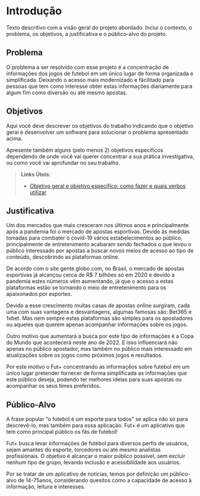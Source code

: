 # Introdução

Texto descritivo com a visão geral do projeto abordado. Inclui o contexto, o problema, os objetivos, a justificativa e o público-alvo do projeto.

## Problema

O problema a ser resolvido com esse projeto é a concentração de informações dos jogos de futebol em um único lugar de forma organizada e simplificada. Deixando o acesso mais modernizado e fácilitado para pessoas que tem como interesse obter estas informações diariamente para algum fim como diversão ou até mesmo apostas.

<!-- Nesse momento você deve apresentar o problema que a sua aplicação deve  resolver. No entanto, não é a hora de comentar sobre a aplicação.

Descreva também o contexto em que essa aplicação será usada, se  houver: empresa, tecnologias, etc. Novamente, descreva apenas o que de  fato existir, pois ainda não é a hora de apresentar requisitos  detalhados ou projetos.

Nesse momento, o grupo pode optar por fazer uso  de ferramentas como Design Thinking, que permite um olhar de ponta a ponta para o problema.

> **Links Úteis**:
> - [Objetivos, Problema de pesquisa e Justificativa](https://medium.com/@versioparole/objetivos-problema-de-pesquisa-e-justificativa-c98c8233b9c3)
> - [Matriz Certezas, Suposições e Dúvidas](https://medium.com/educa%C3%A7%C3%A3o-fora-da-caixa/matriz-certezas-suposi%C3%A7%C3%B5es-e-d%C3%BAvidas-fa2263633655)
> - [Brainstorming](https://www.euax.com.br/2018/09/brainstorming/) -->

## Objetivos

Aqui você deve descrever os objetivos do trabalho indicando que o objetivo geral é desenvolver um software para solucionar o problema apresentado acima. 

Apresente também alguns (pelo menos 2) objetivos específicos dependendo de onde você vai querer concentrar a sua prática investigativa, ou como você vai aprofundar no seu trabalho.
 
> **Links Úteis**:
> - [Objetivo geral e objetivo específico: como fazer e quais verbos utilizar](https://blog.mettzer.com/diferenca-entre-objetivo-geral-e-objetivo-especifico/)

## Justificativa

Um dos mercados que mais cresceram nos últimos anos e principalmente após a pandemia foi o mercado de apostas esportivas. Devido às medidas tomadas para combater o covid-19 vários estabelecimentos ao público, principalmente de entretenimento acabaram sendo fechados o que levou o público interessado por apostas a buscar novos meios de acesso ao tipo de conteúdo, descobrindo as plataformas online. 

De acordo com o site gente.globo.com, no Brasil, o mercado de apostas esportivas já alcançou cerca de R$ 7 bilhões só em 2020 e devido a pandemia estes números vêm aumentando, já que o acesso a estas plataformas estão se tornando o meio de entretenimento para os apaixonados por esportes.

Devido a esse crescimento muitas casas de apostas online surgiram, cada uma com suas vantagens e desvantagens, algumas famosas são: Bet365 e 1xbet. Mas nem sempre estas plataformas são simples para os apostadores ou aqueles que querem apenas acompanhar informações sobre os jogos. 

Outro motivo que aumentará a busca por este tipo de informações é a Copa do Mundo que acontecerá neste ano de 2022. E isso influenciará não apenas no público apostador, mas também no público mais interessado em atualizações sobre os jogos como próximos jogos e resultados.

Por este motivo o Fut+ concentrando as informaçẽos sobre futebol em um único lugar pretender fornecer de forma simplificada as informações que este público deseja, podendo ter melhores ideias para suas apostas ou acompanhar os seus times preferidos.

<!-- Descreva a importância ou a motivação para trabalhar com esta aplicação que você escolheu. Indique as razões pelas quais você escolheu seus objetivos específicos ou as razões para aprofundar em certos aspectos do software.

O grupo de trabalho pode fazer uso de questionários, entrevistas e dados estatísticos, que podem ser apresentados, com o objetivo de esclarecer detalhes do problema que será abordado pelo grupo.

> **Links Úteis**:
> - [Como montar a justificativa](https://guiadamonografia.com.br/como-montar-justificativa-do-tcc/) -->

## Público-Alvo

A frase popular “o futebol é um esporte para todos” se aplica não só para descrevê-lo, mas também para essa aplicação. Fut+ é um aplicativo que tem como principal público os fãs de futebol!

Fut+ busca levar informações de futebol para diversos perfis de usuários, sejam amantes do esporte, torcedores ou até mesmo analistas profissionais. O objetivo é alcançar o maior público possível, sem excluir nenhum tipo de grupo, levando inclusão e acessibilidade aos usuários.

Por se tratar de um aplicativo de notícias, temos por definição um público-alvo de 14-75anos, considerando quesitos como a capacidade de acesso à informação, leitura e interesses.
